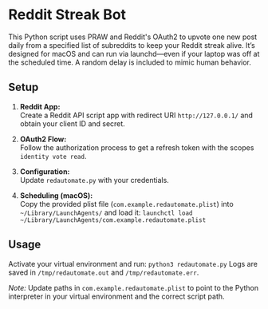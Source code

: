 # Reddit Streak Bot

  This Python script uses PRAW and Reddit's OAuth2 to upvote one new post daily from a specified list of subreddits to keep your Reddit streak alive. It’s designed for macOS and can run via launchd—even if your laptop was off at the scheduled time. A random delay is included to mimic human behavior.

## Setup

1. **Reddit App:**  
   Create a Reddit API script app with redirect URI `http://127.0.0.1/` and obtain your client ID and secret.

2. **OAuth2 Flow:**  
   Follow the authorization process to get a refresh token with the scopes `identity vote read`.

3. **Configuration:**  
   Update `redautomate.py` with your credentials.

4. **Scheduling (macOS):**  
   Copy the provided plist file (`com.example.redautomate.plist`) into `~/Library/LaunchAgents/` and load it: `launchctl load ~/Library/LaunchAgents/com.example.redautomate.plist`

## Usage

Activate your virtual environment and run: `python3 redautomate.py` Logs are saved in `/tmp/redautomate.out` and `/tmp/redautomate.err`.

*Note:* Update paths in `com.example.redautomate.plist` to point to the Python interpreter in your virtual environment and the correct script path.